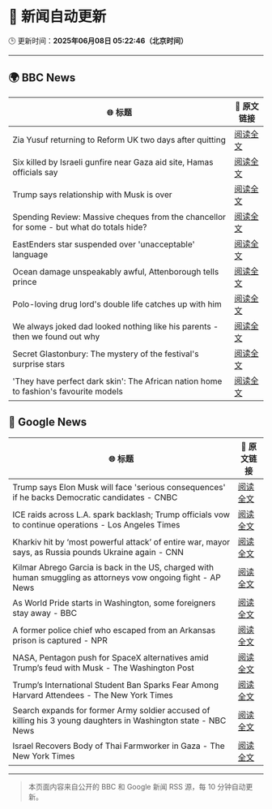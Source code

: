 # 🧠 新闻自动更新

🕒 更新时间：**2025年06月08日 05:22:46（北京时间）**

---

## 🌍 BBC News

| 🌐 标题 | 🔗 原文链接 |
|--------|-------------|
| Zia Yusuf returning to Reform UK two days after quitting | [阅读全文](https://www.bbc.com/news/articles/cwyv040rnqzo) |
| Six killed by Israeli gunfire near Gaza aid site, Hamas officials say | [阅读全文](https://www.bbc.com/news/articles/cy5evz4xdklo) |
| Trump says relationship with Musk is over | [阅读全文](https://www.bbc.com/news/articles/c9wg240q0plo) |
| Spending Review: Massive cheques from the chancellor for some - but what do totals hide? | [阅读全文](https://www.bbc.com/news/articles/cx2x1e441p2o) |
| EastEnders star suspended over 'unacceptable' language | [阅读全文](https://www.bbc.com/news/articles/cx2qxd1e1pyo) |
| Ocean damage unspeakably awful, Attenborough tells prince | [阅读全文](https://www.bbc.com/news/articles/ce82p6yq061o) |
| Polo-loving drug lord's double life catches up with him | [阅读全文](https://www.bbc.com/news/articles/c14jpymxrkno) |
| We always joked dad looked nothing like his parents - then we found out why | [阅读全文](https://www.bbc.com/news/articles/c4gexw7l7rwo) |
| Secret Glastonbury: The mystery of the festival's surprise stars | [阅读全文](https://www.bbc.com/news/articles/cvg5zd3nkkwo) |
| 'They have perfect dark skin': The African nation home to fashion's favourite models | [阅读全文](https://www.bbc.com/news/articles/cre99ldr515o) |

## 📰 Google News

| 🌐 标题 | 🔗 原文链接 |
|--------|-------------|
| Trump says Elon Musk will face 'serious consequences' if he backs Democratic candidates - CNBC | [阅读全文](https://news.google.com/rss/articles/CBMic0FVX3lxTFAyNWlkOWF6aHhqYUQ5QTE2ZjVBd2lCM3VLZFNXdGRvUWhjUVlYdjBPcDZMZ2JTQ2NtZGI1WHJ6Vjk2WHZCbFpLS1N4Y3d4WVZUMzlFX0xRV0dlQzVSUDFjTDRpTFNjWmFrM0xPNVlFQ0RZTE3SAXhBVV95cUxQWm53U2E3NTVwRkNWaGJSXzlRYTl1WGt4S0NPUDR2WWpnM1NPU3ZkRTRGcDI3Y04tWXVwOGNkT2lWbUNMTUg4VTNsUHk3STdVS0ZkZ2xNNGNWMkxQTG1fN3pjRmVVRGJPYVg5R2tJQXV6dEJZSzNmeDg?oc=5) |
| ICE raids across L.A. spark backlash; Trump officials vow to continue operations - Los Angeles Times | [阅读全文](https://news.google.com/rss/articles/CBMikgFBVV95cUxPWk9pNWJFUXl5UVhqNkthd055eFdWRGdvWDZoRDhKV0ZLM2p3MjNiZTFzaFhlYW1VWWwydkhmREpsSF9BdkxtUmxUa3R3LTlXUUl4eEFEWEs2LUpUNHhXT2Z6MG9SZ015WkFrVTlMQVhrWHBVV3N4aUpTM0poYUUtZld3UEVHbVFRdWowNU40dnFfQQ?oc=5) |
| Kharkiv hit by ‘most powerful attack’ of entire war, mayor says, as Russia pounds Ukraine again - CNN | [阅读全文](https://news.google.com/rss/articles/CBMigwFBVV95cUxOOFdYQkpWa2xwc3RiV3VTYjYwbjlBZFl5SkdlYzdydXZrc2FBcmx0OFNUM25QakZUSF9kVGhUOWJ0UWpDZHBHbWh1ek1yYnNpWUNranlqX1hnYlFZSHlESlpoalYwUWlYZF9XQkV4MEZWSG1YOHFDWHBPOU5IcUdtQW43WdIBiAFBVV95cUxPbjVUZzBxRlNlSndSMkdRWnJEZmcxMGRqbTJ5WXFJWmdnTS1zNmNUZWthOXV6OTdVVjNoQnJqUVhKRml0YzVaaG90TTNvbWwxRjYzbWVnV0pKcGVrRmdtRHNiYUwxSERvVTI0ZXJLMTNNMFducWZwUGk0V0EtR2V2RWdiZmdCQ0Ff?oc=5) |
| Kilmar Abrego Garcia is back in the US, charged with human smuggling as attorneys vow ongoing fight - AP News | [阅读全文](https://news.google.com/rss/articles/CBMiugFBVV95cUxPVy1aVDhKa2lldW53X2RPV19VQlZGVm1la3VHRkRTUDk5QWZ1UzAzblVUem1tSzNFYXo3ZWJaZUNXSUdhUVJUOFJxcFFYOGtld2txNW9yVy0zcnVZeHJGWl9VQk1RcVJVejBkTjU3Y2M0OWhTbGlDemtzZFMyTTVZVUcxNWFYYkRUb3pNaE5kczFiRWVRNVJsY01mMVNjUjliT3h4c3V4QU1SVnlrTTBRZXFmcERVMlM1dXc?oc=5) |
| As World Pride starts in Washington, some foreigners stay away - BBC | [阅读全文](https://news.google.com/rss/articles/CBMiWkFVX3lxTE5XOUkybERwUGp0LVphSjF5ZVZteUMyMEJVOGVtMUszREN3aDNKV1ZRaTREY0xFWmxKb3R3NW9SMGpUb1NSNmJlRHFjQVdRSVE1a2pqamIwV2xPUdIBX0FVX3lxTE9ubHJ4SFNlVzFKam0yQXhFdi1TQjFoRktQWEVCcWVjV3BkdE9HUGZUcjBPZ2VTZ0FBVW1sdGVCSHdLeV9qZFNCN1pPY3BYSXV1RUhBcFNJTHhsVDFuLW9J?oc=5) |
| A former police chief who escaped from an Arkansas prison is captured - NPR | [阅读全文](https://news.google.com/rss/articles/CBMimAFBVV95cUxPNUFreFczWmh1TmNsblp4ZTZFSHQzV3loN29IaDdCNnZncm10d2dRb3NVNnhaTkxQV0Z6WDJob3ZZN3NlZmpqb3RmWWR5Vk1jSXJsOFpFR291YmdlU3JVSURUdFQwcy1YWjFIWU9YQzhkeEVYMlRuT3EwLWp6ZHB4dVJPR2gxaHA1STJ2ZkxwYWwzU1JhUTY0dw?oc=5) |
| NASA, Pentagon push for SpaceX alternatives amid Trump’s feud with Musk - The Washington Post | [阅读全文](https://news.google.com/rss/articles/CBMimgFBVV95cUxQS0dCa3ZfWkdHeHoyT1pzSnhycnUxYm5BODJhY21pSHJNamY5YlhuZ2tZdndLSEhUYXJZQ3l2QWJ5aml5OVc2eTZoRmJfYUJFRlR4QUhMYmpreVFXYmFGc0ROdUhSR0hiZ2libEx5Skp6TXM3UHp4UTVKMjhTT2xpRXBxU0ttcE95TWdRdnBOVFU1SnRmd25DYWtn?oc=5) |
| Trump’s International Student Ban Sparks Fear Among Harvard Attendees - The New York Times | [阅读全文](https://news.google.com/rss/articles/CBMiigFBVV95cUxQTFVhREg5bVhzRjF4cTJaS2t0X0RCRy1IdUJodVNWZFFwTGVlUFYwWXZnelJVcVJxNlZqMTAxcXRiSVFzTW9fcU9zaDdzNDFlbm5CcTBTcDJSU1Jld3RUeUpFNEJXb2dYUlRVNVlWaXIxWUxrWmFRQkZuVE4zRGR6ODBPaGNmTzRmWUE?oc=5) |
| Search expands for former Army soldier accused of killing his 3 young daughters in Washington state - NBC News | [阅读全文](https://news.google.com/rss/articles/CBMilwFBVV95cUxONDBDamFnOU14MUxMYkhvcm9tYXVZYmN2SnlxS3R0bGxrZi1ZZEkzcVlPanBXdHc0elNJMF9KTVdXVjRTUmhpUWJkWWF2OTNuOW1hdmN1LTRyM3RWZktIbmF1MGFMUk1uRnkxTGtkaWlQTlVDMWw4TDY4YUphb3dlMjdHOUpVWW5KeHVYTlF1Vk1DdUxZOHBJ0gFWQVVfeXFMTXJ4YktvdDZlam0wOER0UTZhZ0QzQUlVYTVjWXdVT3FlR1N2T1BPYUQ1QU9CbWF5Zmo2ZlpjSEZBSlZIeWZud3lGZzFwWUE2NWFxdEd1YVE?oc=5) |
| Israel Recovers Body of Thai Farmworker in Gaza - The New York Times | [阅读全文](https://news.google.com/rss/articles/CBMijwFBVV95cUxPSGtGdVc5LU9RLTd0TXR5WVJING1kRUZmaHE5SVB6TmY2MHo5SFRsdXB3Zm5YdEJPbTd4cUVMbGJTMlNKS3ZPdXR6U2NveDhfRGVSVm84bkpxUjEtZTlxUl9NVTB3SWpjU1ozY2w1NmFFMXl1MUp5aFB4ejNXN3doanotNGJfSmtmWE5KQThTVQ?oc=5) |

---
> 本页面内容来自公开的 BBC 和 Google 新闻 RSS 源，每 10 分钟自动更新。